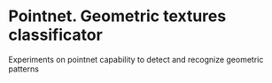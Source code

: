# Pointnet. Geometric textures classificator
Experiments on pointnet capability to detect and recognize geometric patterns
